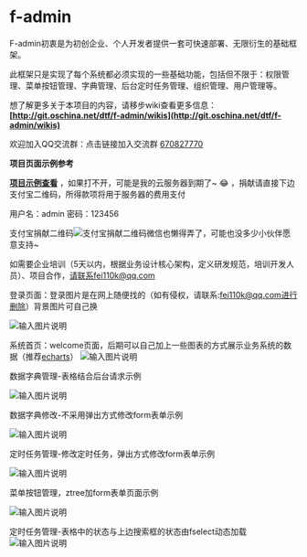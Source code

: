 # f-admin
F-admin初衷是为初创企业、个人开发者提供一套可快速部署、无限衍生的基础框架。

此框架只是实现了每个系统都必须实现的一些基础功能，包括但不限于：权限管理、菜单按钮管理、字典管理、后台定时任务管理、组织管理、用户管理等。

想了解更多关于本项目的内容，请移步wiki查看更多信息： **[http://git.oschina.net/dtf/f-admin/wikis](http://git.oschina.net/dtf/f-admin/wikis)** 

欢迎加入QQ交流群：点击链接加入交流群 [670827770](https://jq.qq.com/?_wv=1027&k=5xnuaUX) 

 **项目页面示例参考** 

 **[项目示例查看](http://116.196.103.84:8080/manage/login.jsp)** ，如果打不开，可能是我的云服务器到期了~ :joy: ，捐献请直接下边支付宝二维码，所得款项将用于服务器的费用支付

用户名：admin 密码：123456

支付宝捐献二维码![支付宝捐献二维码](https://git.oschina.net/uploads/images/2017/0918/104251_a0344980_472199.png "支付宝二维码.png")微信也懒得弄了，可能也没多少小伙伴愿意支持~

如需要企业培训（5天以内，根据业务设计核心架构，定义研发规范，培训开发人员）、项目合作，请联系fei110k@qq.com

登录页面：登录图片是在网上随便找的（如有侵权，请联系:fei110k@qq.com进行删除）背景图片可自己换

![输入图片说明](https://git.oschina.net/uploads/images/2017/0916/160823_15f9c779_472199.png "在这里输入图片标题")

系统首页：welcome页面，后期可以自己加上一些图表的方式展示业务系统的数据（推荐[echarts](http://echarts.baidu.com/)）
![输入图片说明](https://git.oschina.net/uploads/images/2017/0916/154339_8b97f323_472199.png "首页.png")

数据字典管理-表格结合后台请求示例

![输入图片说明](https://git.oschina.net/uploads/images/2017/0916/155651_bff65859_472199.png "数据字典管理.png")

数据字典修改-不采用弹出方式修改form表单示例

![输入图片说明](https://git.oschina.net/uploads/images/2017/0916/155713_6baf6dcd_472199.png "数据字典修改.png")

定时任务管理-修改定时任务，弹出方式修改form表单示例

![输入图片说明](https://git.oschina.net/uploads/images/2017/0916/160106_fa3b0e34_472199.png "修改定时任务及弹出框样式.png")

菜单按钮管理，ztree加form表单页面示例

![输入图片说明](https://git.oschina.net/uploads/images/2017/0916/155635_75dc6bc7_472199.png "菜单按钮管理.png")

定时任务管理-表格中的状态与上边搜索框的状态由fselect动态加载
![输入图片说明](https://git.oschina.net/uploads/images/2017/0916/161520_87000334_472199.png "定时任务管理.png")


